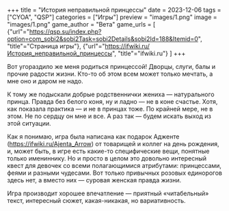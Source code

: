 +++
title = "История неправильной принцессы"
date = 2023-12-06
tags = ["CYOA", "QSP"]
categories = ["Игры"]
preview = "images/1.png"
image = "images/1.png"
game_author = "Вета"
game_urls = [
    {"url"="https://qsp.su/index.php?option=com_sobi2&sobi2Task=sobi2Details&sobi2Id=188&Itemid=0", "title"="Страница игры"},
    {"url"="https://ifwiki.ru/История_неправильной_принцессы", "title"="ifwiki.ru"}
]
+++

Вот угораздило же меня родиться принцессой! Дворцы, слуги, балы и прочие радости жизни. Кто-то об этом всем может только мечтать, а мне оно и даром не надо.

К тому же подыскали добрые родственнички жениха — натурального принца. Правда без белого коня, ну и ладно — не в коне счастье. Хотя, как показала практика — и не в принцах тоже. По крайней мере, не в этом. Не по сердцу он мне и все. А раз так — будем искать выход из этой ситуации.

Как я понимаю, игра была написана как подарок Адженте (https://ifwiki.ru/Ajenta_Arrow) от товарищей и коллег на день рождения, и, может быть, в игре есть какие-то специфические вещи, понятные только имениннику. Но и просто в целом это довольно интересный квест для девочек со всеми полагающимися атрибутами: принцессами, феями и разными чудесами. Вот только привычных розовых единорогов здесь нет, а вместо них — суровая женская правда жизни.

Игра производит хорошее впечатление — приятный «читабельный» текст, интересный сюжет, какая-никакая, но вариативность.